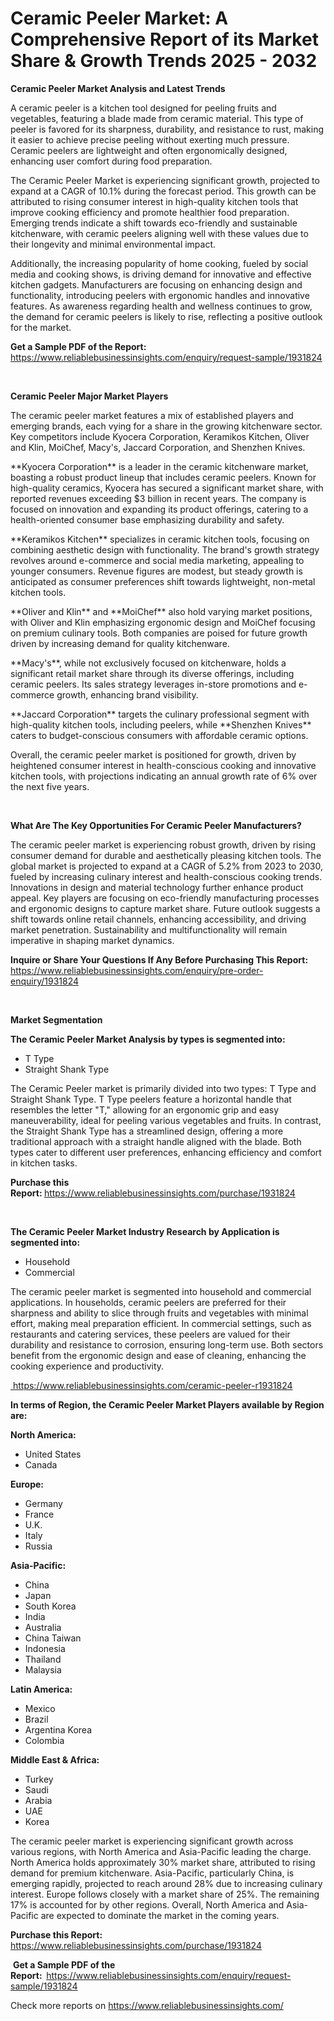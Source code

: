 <p><h1>Ceramic Peeler Market: A Comprehensive Report of its Market Share & Growth Trends 2025 - 2032</h1></p><p><strong>Ceramic Peeler Market Analysis and Latest Trends</strong></p>
<p><p>A ceramic peeler is a kitchen tool designed for peeling fruits and vegetables, featuring a blade made from ceramic material. This type of peeler is favored for its sharpness, durability, and resistance to rust, making it easier to achieve precise peeling without exerting much pressure. Ceramic peelers are lightweight and often ergonomically designed, enhancing user comfort during food preparation.</p><p>The Ceramic Peeler Market is experiencing significant growth, projected to expand at a CAGR of 10.1% during the forecast period. This growth can be attributed to rising consumer interest in high-quality kitchen tools that improve cooking efficiency and promote healthier food preparation. Emerging trends indicate a shift towards eco-friendly and sustainable kitchenware, with ceramic peelers aligning well with these values due to their longevity and minimal environmental impact.</p><p>Additionally, the increasing popularity of home cooking, fueled by social media and cooking shows, is driving demand for innovative and effective kitchen gadgets. Manufacturers are focusing on enhancing design and functionality, introducing peelers with ergonomic handles and innovative features. As awareness regarding health and wellness continues to grow, the demand for ceramic peelers is likely to rise, reflecting a positive outlook for the market.</p></p>
<p><strong>Get a Sample PDF of the Report:&nbsp;</strong> <a href="https://www.reliablebusinessinsights.com/enquiry/request-sample/1931824?utm_campaign=3045&utm_medium=2&utm_source=Github&utm_content=ia&utm_term=05042025&utm_id=ceramic-peeler">https://www.reliablebusinessinsights.com/enquiry/request-sample/1931824</a></p>
<p>&nbsp;</p>
<p><strong>Ceramic Peeler Major Market Players</strong></p>
<p><p>The ceramic peeler market features a mix of established players and emerging brands, each vying for a share in the growing kitchenware sector. Key competitors include Kyocera Corporation, Keramikos Kitchen, Oliver and Klin, MoiChef, Macy's, Jaccard Corporation, and Shenzhen Knives.</p><p>**Kyocera Corporation** is a leader in the ceramic kitchenware market, boasting a robust product lineup that includes ceramic peelers. Known for high-quality ceramics, Kyocera has secured a significant market share, with reported revenues exceeding $3 billion in recent years. The company is focused on innovation and expanding its product offerings, catering to a health-oriented consumer base emphasizing durability and safety.</p><p>**Keramikos Kitchen** specializes in ceramic kitchen tools, focusing on combining aesthetic design with functionality. The brand's growth strategy revolves around e-commerce and social media marketing, appealing to younger consumers. Revenue figures are modest, but steady growth is anticipated as consumer preferences shift towards lightweight, non-metal kitchen tools.</p><p>**Oliver and Klin** and **MoiChef** also hold varying market positions, with Oliver and Klin emphasizing ergonomic design and MoiChef focusing on premium culinary tools. Both companies are poised for future growth driven by increasing demand for quality kitchenware.</p><p>**Macy's**, while not exclusively focused on kitchenware, holds a significant retail market share through its diverse offerings, including ceramic peelers. Its sales strategy leverages in-store promotions and e-commerce growth, enhancing brand visibility.</p><p>**Jaccard Corporation** targets the culinary professional segment with high-quality kitchen tools, including peelers, while **Shenzhen Knives** caters to budget-conscious consumers with affordable ceramic options.</p><p>Overall, the ceramic peeler market is positioned for growth, driven by heightened consumer interest in health-conscious cooking and innovative kitchen tools, with projections indicating an annual growth rate of 6% over the next five years.</p></p>
<p>&nbsp;</p>
<p><strong>What Are The Key Opportunities For Ceramic Peeler Manufacturers?</strong></p>
<p><p>The ceramic peeler market is experiencing robust growth, driven by rising consumer demand for durable and aesthetically pleasing kitchen tools. The global market is projected to expand at a CAGR of 5.2% from 2023 to 2030, fueled by increasing culinary interest and health-conscious cooking trends. Innovations in design and material technology further enhance product appeal. Key players are focusing on eco-friendly manufacturing processes and ergonomic designs to capture market share. Future outlook suggests a shift towards online retail channels, enhancing accessibility, and driving market penetration. Sustainability and multifunctionality will remain imperative in shaping market dynamics.</p></p>
<p><strong>Inquire or Share Your Questions If Any Before Purchasing This Report:</strong> <a href="https://www.reliablebusinessinsights.com/enquiry/pre-order-enquiry/1931824?utm_campaign=3045&utm_medium=2&utm_source=Github&utm_content=ia&utm_term=05042025&utm_id=ceramic-peeler">https://www.reliablebusinessinsights.com/enquiry/pre-order-enquiry/1931824</a></p>
<p>&nbsp;</p>
<p><strong>Market Segmentation</strong></p>
<p><strong>The Ceramic Peeler Market Analysis by types is segmented into:</strong></p>
<p><ul><li>T Type</li><li>Straight Shank Type</li></ul></p>
<p><p>The Ceramic Peeler market is primarily divided into two types: T Type and Straight Shank Type. T Type peelers feature a horizontal handle that resembles the letter "T," allowing for an ergonomic grip and easy maneuverability, ideal for peeling various vegetables and fruits. In contrast, the Straight Shank Type has a streamlined design, offering a more traditional approach with a straight handle aligned with the blade. Both types cater to different user preferences, enhancing efficiency and comfort in kitchen tasks.</p></p>
<p><strong>Purchase this Report:&nbsp;</strong><a href="https://www.reliablebusinessinsights.com/purchase/1931824?utm_campaign=3045&utm_medium=2&utm_source=Github&utm_content=ia&utm_term=05042025&utm_id=ceramic-peeler">https://www.reliablebusinessinsights.com/purchase/1931824</a></p>
<p>&nbsp;</p>
<p><strong>The Ceramic Peeler Market Industry Research by Application is segmented into:</strong></p>
<p><ul><li>Household</li><li>Commercial</li></ul></p>
<p><p>The ceramic peeler market is segmented into household and commercial applications. In households, ceramic peelers are preferred for their sharpness and ability to slice through fruits and vegetables with minimal effort, making meal preparation efficient. In commercial settings, such as restaurants and catering services, these peelers are valued for their durability and resistance to corrosion, ensuring long-term use. Both sectors benefit from the ergonomic design and ease of cleaning, enhancing the cooking experience and productivity.</p></p>
<p><a href="https://www.reliablebusinessinsights.com/ceramic-peeler-r1931824?utm_campaign=3045&utm_medium=2&utm_source=Github&utm_content=ia&utm_term=05042025&utm_id=ceramic-peeler">&nbsp;https://www.reliablebusinessinsights.com/ceramic-peeler-r1931824</a></p>
<p><strong>In terms of Region, the Ceramic Peeler Market Players available by Region are:</strong></p>
<p>
    <p> <strong> North America: </strong>
        <ul>
            <li>United States</li>
            <li>Canada</li>
        </ul>
        </p> 
    <p> <strong> Europe: </strong>
        <ul>
            <li>Germany</li>
            <li>France</li>
            <li>U.K.</li>
            <li>Italy</li>
            <li>Russia</li>
        </ul>
        </p> 
    <p> <strong> Asia-Pacific: </strong>
        <ul>
            <li>China</li>
            <li>Japan</li>
            <li>South Korea</li>
            <li>India</li>
            <li>Australia</li>
            <li>China Taiwan</li>
            <li>Indonesia</li>
            <li>Thailand</li>
            <li>Malaysia</li>
        </ul>
        </p> 
    <p> <strong> Latin America: </strong>
        <ul>
            <li>Mexico</li>
            <li>Brazil</li>
            <li>Argentina Korea</li>
            <li>Colombia</li>
        </ul>
        </p> 
    <p> <strong> Middle East & Africa: </strong>
        <ul>
            <li>Turkey</li>
            <li>Saudi</li>
            <li>Arabia</li>
            <li>UAE</li>
            <li>Korea</li>
        </ul>
    </p>
    </p>
<p><p>The ceramic peeler market is experiencing significant growth across various regions, with North America and Asia-Pacific leading the charge. North America holds approximately 30% market share, attributed to rising demand for premium kitchenware. Asia-Pacific, particularly China, is emerging rapidly, projected to reach around 28% due to increasing culinary interest. Europe follows closely with a market share of 25%. The remaining 17% is accounted for by other regions. Overall, North America and Asia-Pacific are expected to dominate the market in the coming years.</p></p>
<p><strong>Purchase this Report: </strong><a href="https://www.reliablebusinessinsights.com/purchase/1931824?utm_campaign=3045&utm_medium=2&utm_source=Github&utm_content=ia&utm_term=05042025&utm_id=ceramic-peeler">https://www.reliablebusinessinsights.com/purchase/1931824</a></p>
<p>&nbsp;<strong>Get a Sample PDF of the Report:&nbsp;&nbsp;</strong><a href="https://www.reliablebusinessinsights.com/enquiry/request-sample/1931824?utm_campaign=3045&utm_medium=2&utm_source=Github&utm_content=ia&utm_term=05042025&utm_id=ceramic-peeler">https://www.reliablebusinessinsights.com/enquiry/request-sample/1931824</a></p>
<p><strong></strong></p>
<p>Check more reports on <a href="https://www.reliablebusinessinsights.com/?utm_campaign=3045&utm_medium=2&utm_source=Github&utm_content=ia&utm_term=05042025&utm_id=ceramic-peeler">https://www.reliablebusinessinsights.com/</a></p>